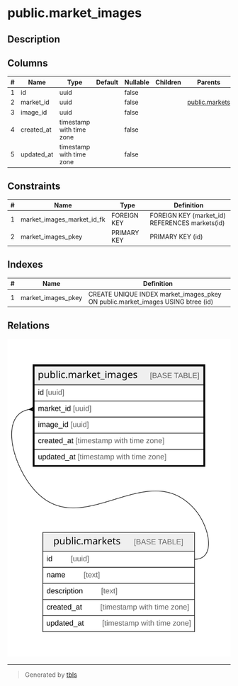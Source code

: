 # public.market_images

## Description

## Columns

| # | Name       | Type                     | Default | Nullable | Children | Parents                             | Comment |
| - | ---------- | ------------------------ | ------- | -------- | -------- | ----------------------------------- | ------- |
| 1 | id         | uuid                     |         | false    |          |                                     |         |
| 2 | market_id  | uuid                     |         | false    |          | [public.markets](public.markets.md) |         |
| 3 | image_id   | uuid                     |         | false    |          |                                     |         |
| 4 | created_at | timestamp with time zone |         | false    |          |                                     |         |
| 5 | updated_at | timestamp with time zone |         | false    |          |                                     |         |

## Constraints

| # | Name                       | Type        | Definition                                     |
| - | -------------------------- | ----------- | ---------------------------------------------- |
| 1 | market_images_market_id_fk | FOREIGN KEY | FOREIGN KEY (market_id) REFERENCES markets(id) |
| 2 | market_images_pkey         | PRIMARY KEY | PRIMARY KEY (id)                               |

## Indexes

| # | Name               | Definition                                                                      |
| - | ------------------ | ------------------------------------------------------------------------------- |
| 1 | market_images_pkey | CREATE UNIQUE INDEX market_images_pkey ON public.market_images USING btree (id) |

## Relations

![er](public.market_images.svg)

---

> Generated by [tbls](https://github.com/k1LoW/tbls)
